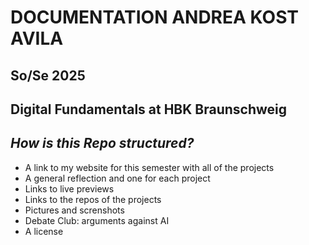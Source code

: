 # DOCUMENTATION ANDREA KOST AVILA
## So/Se 2025
## Digital Fundamentals at HBK Braunschweig
## *How is this Repo structured?*
  - A link to my website for this semester with all of the projects
  - A general reflection and one for each project 
  - Links to live previews
  - Links to the repos of the projects
  - Pictures and screnshots
  - Debate Club: arguments against AI
  - A license



